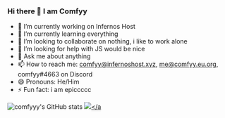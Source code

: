 ### Hi there 👋 I am Comfyy

- 🔭 I’m currently working on Infernos Host
- 🌱 I’m currently learning everything
- 👯 I’m looking to collaborate on nothing, i like to work alone
- 🤔 I’m looking for help with JS would be nice 
- 💬 Ask me about anything
- 📫 How to reach me: comfyy@infernoshost.xyz, me@comfyy.eu.org, comfyy#4663 on Discord
- 😄 Pronouns: He/Him
- ⚡ Fun fact: i am epiccccc

![comfyyy's GitHub stats](https://github-readme-stats.vercel.app/api?username=comfyyy&show_icons=true&theme=radical)
<a href="#"><img src="https://discord.c99.nl/widget/theme-3/767238760248901676.png" /></a

